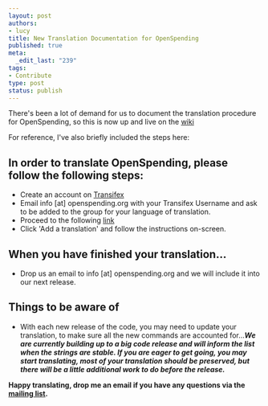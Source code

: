 ```yaml
--- 
layout: post
authors:
- lucy
title: New Translation Documentation for OpenSpending
published: true
meta: 
  _edit_last: "239"
tags: 
- Contribute
type: post
status: publish
---
```

There's been a lot of demand for us to document the translation procedure for OpenSpending, so this is now up and live on the [wiki](http://wiki.openspending.org/Translations) 

For reference, I've also briefly included the steps here: 

## In order to translate OpenSpending, please follow the following steps:

* Create an account on [Transifex](https://www.transifex.net/home/)
* Email info [at] openspending.org with your Transifex Username and ask to be added to the group for your language of translation.
* Proceed to the following [link](https://www.transifex.net/projects/p/openspending/resource/openspendinguipot/)
* Click 'Add a translation' and follow the instructions on-screen.


## When you have finished your translation...

* Drop us an email to info [at] openspending.org and we will include it into our next release.


## Things to be aware of

* With each new release of the code, you may need to update your translation, to make sure all the new commands are accounted for...***We are currently building up to a big code release and will inform the list when the strings are stable. If you are eager to get going, you may start translating, most of your translation should be preserved, but there will be a little additional work to do before the release.***

**Happy translating, drop me an email if you have any questions via the [mailing list](http://lists.okfn.org/mailman/listinfo/openspending).**
